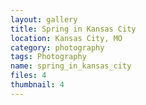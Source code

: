 ```yaml
---
layout: gallery
title: Spring in Kansas City
location: Kansas City, MO
category: photography
tags: Photography
name: spring_in_kansas_city
files: 4
thumbnail: 4
---
```


